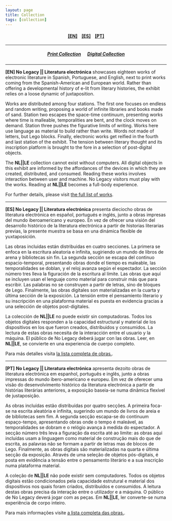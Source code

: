 ```yaml
---
layout: page
title: Collection
tags: [collection]
---
```

<h4 align="center"><a href="#EN">[EN]</a>&nbsp;&nbsp;&nbsp; <a href="#ES">[ES]</a> &nbsp;&nbsp;&nbsp;<a href="#PT">[PT]</a> </h4>

---

<h5 align="center"><a href="http://nolegacyexhibit.github.io/collection/print">Print Collection</a>&nbsp;&nbsp;&nbsp;&nbsp;&nbsp;&nbsp;<a href="http://nolegacyexhibit.github.io/collection/digital">Digital Collection</a></h5>

---

<a id="EN"/>**[EN] No Legacy \|\| Literatura electrónica** showcases eighteen works of electronic literature in Spanish, Portuguese, and English, next to print works coming from the Spanish-American and European world. Rather than offering a developmental history of e-lit from literary histories, the exhibit relies on a loose dynamic of juxtaposition.

Works are distributed among four stations. The first one focuses on endless and random writing, proposing a world of infinite libraries and books made of sand. Station two escapes the space-time continuum, presenting works where time is malleable, temporalities are bent, and the clock moves on demand. Station three pushes the figurative limits of writing. Works here use language as material to build rather than write. Words not made of letters, but Lego blocks. Finally, electronic works get reified in the fourth and last station of the exhibit. The tension between literary thought and its inscription platform is brought to the fore in a selection of post-digital objects.

The **NL\|\|LE** collection cannot exist without computers. All digital objects in this exhibit are informed by the affordances of the devices in which they are created, distributed, and consumed. Reading these works involves interaction between user and machine. No Legacy visitors must play with the works. Reading at **NL\|\|LE** becomes a full-body experience.

For further details, please visit [the full list of works](http://nolegacyexhibit.github.io/collection/listofworks).

---

<a id="ES"/>**[ES] No Legacy \|\| Literatura electrónica** presenta dieciocho obras de literatura electrónica en español, portugués e inglés, junto a obras impresas del mundo iberoamericano y europeo. En vez de ofrecer una visión del desarrollo histórico de la literatura electrónica a partir de historias literarias previas, la presente muestra se basa en una dinámica flexible de yuxtaposición.

Las obras incluidas están distribuidas en cuatro secciones. La primera se enfoca en la escritura aleatoria e infinita, sugiriendo un mundo de libros de arena y bibliotecas sin fin. La segunda sección se escapa del continuo espacio-temporal, presentando obras donde el tiempo es maleable, las temporalidades se doblan, y el reloj avanza según el espectador. La sección número tres lleva la figuración de la escritura al límite. Las obras que aquí se incluyen usan el lenguaje como material para construir más que para escribir. Las palabras no se construyen a partir de letras, sino de bloques de Lego. Finalmente, las obras digitales son materializadas en la cuarta y última sección de la exposición. La tensión entre el pensamiento literario y su inscripción en una plataforma material es puesta en evidencia gracias a una selección de objetos post-digitales.

La colección de **NL\|\|LE** no puede existir sin computadoras. Todos los objetos digitales responden a la capacidad estructural y material de los dispositivos en los que fueron creados, distribuidos y consumidos. La lectura de estas obras necesita de la interacción entre el usuario y la máquina. El público de No Legacy deberá jugar con las obras. Leer, en **NL\|\|LE**, se convierte en una experiencia de cuerpo completo.

Para más detalles visita [la lista completa de obras.](http://nolegacyexhibit.github.io/collection/listofworks).

---

<a id="PT"/>**[PT]** **No Legacy \|\| Literatura electrónica** apresenta dezoito obras de literatura electrónica em espanhol, português e inglês, junto a obras impressas do mundo ibero-americano  e europeu. Em vez de oferecer uma visão do desenvolvimento histórico da literatura electrónica a partir de histórias literárias anteriores, a exposição baseia-se numa dinâmica flexível de justaposição.

As obras incluídas estão distribuídas por quatro secções. A primeira foca-se na escrita aleatória e infinita, sugerindo um mundo de livros de areia e de bibliotecas sem fim. A segunda secção escapa-se do continuum espaço-tempo, apresentando obras onde o tempo é maleável, as temporalidades se dobram e o relógio avança à medida do espectador. A secção número três leva a figuração da escrita até ao limite: as obras aqui incluídas usam a linguagem como material de construção mais do que de escrita, as palavras não se formam a partir de letras mas de blocos de Lego. Finalmente, as obras digitais são materializadas na quarta e última secção da exposição. Através de uma seleção de objetos pós-digitais, é posta em evidência a tensão entre o pensamento literário e a sua inscrição numa plataforma material.

A coleção de **NL\|\|LE** não pode existir sem computadores. Todos os objetos digitais estão condicionados pela capacidade estrutural e material dos dispositivos nos quais foram criados, distribuídos e consumidos. A leitura destas obras precisa da interação entre o utilizador e a máquina. O público de No Legacy deverá jogar com as peças. Em **NL\|\|LE**, ler converte-se numa experiência de corpo inteiro.

Para mais informações visite [a lista completa das obras.](http://nolegacyexhibit.github.io/collection/listofworks).
